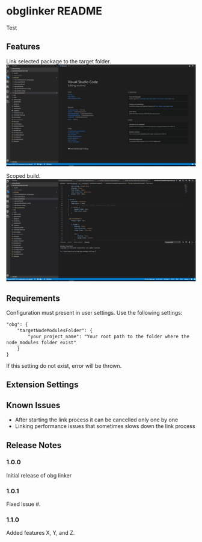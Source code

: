 # obglinker README

Test

## Features

Link selected package to the target folder.
![Print Preferences](https://github.com/lkiss/vscode.npmLinker/blob/master/images/link_project.gif)

Scoped build.
![Print Preferences](https://github.com/lkiss/vscode.npmLinker/blob/master/images/scoped_build.gif)

## Requirements

Configuration must present in user settings.
Use the following settings:
```
"obg": {
    "targetNodeModulesFolder": {
        "your_project_name": "Your root path to the folder where the node_modules folder exist"
    }
}
```

If this setting do not exist, error will be thrown.

## Extension Settings


## Known Issues
- After starting the link process it can be cancelled only one by one
- Linking performance issues that sometimes slows down the link process

## Release Notes


### 1.0.0

Initial release of obg linker

### 1.0.1

Fixed issue #.

### 1.1.0

Added features X, Y, and Z.
